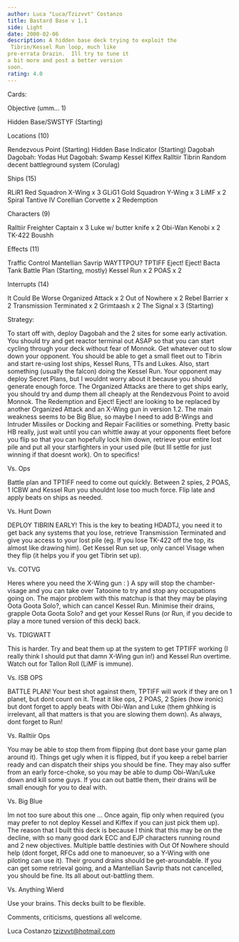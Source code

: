 ```yaml
---
author: Luca "Luca/Tzizvvt" Costanzo
title: Bastard Base v 1.1
side: Light
date: 2000-02-06
description: A hidden base deck trying to exploit the
 Tibrin/Kessel Run loop, much like
pre-errata Drazin.  Ill try to tune it
a bit more and post a better version
soon.
rating: 4.0
---
```

Cards: 

Objective (umm... 1)

Hidden Base/SWSTYF (Starting)

Locations (10)

Rendezvous Point (Starting)
Hidden Base Indicator (Starting)
Dagobah
Dagobah: Yodas Hut
Dagobah: Swamp
Kessel
Kiffex
Ralltiir
Tibrin
Random decent battleground system
(Corulag)

Ships (15)

RLiR1
Red Squadron X-Wing x 3
GLiG1
Gold Squadron Y-Wing x 3
LiMF x 2
Spiral
Tantive IV
Corellian Corvette x 2
Redemption

Characters (9)

Ralltiir Freighter Captain x 3
Luke w/ butter knife x 2
Obi-Wan Kenobi x 2
TK-422
Boushh

Effects (11)

Traffic Control
Mantellian Savrip
WAYTTPOU?
TPTIFF
Eject! Eject!
Bacta Tank
Battle Plan (Starting, mostly)
Kessel Run x 2
POAS x 2

Interrupts (14)

It Could Be Worse
Organized Attack x 2
Out of Nowhere x 2
Rebel Barrier x 2
Transmission Terminated x 2
Grimtaash x 2
The Signal x 3 (Starting)


Strategy: 

To start off with, deploy Dagobah and the 2 sites
for some early activation.  You should try and get
reactor terminal out ASAP so that you can start
cycling through your deck without fear of Monnok.
Get whatever out to slow down your opponent.  You
should be able to get a small fleet out to Tibrin
and start re-using lost ships, Kessel Runs, TTs
and Lukes.  Also, start something (usually the
falcon) doing the Kessel Run.  Your opponent may
deploy Secret Plans, but I wouldnt worry about it because
you should generate enough force.  The Organized
Attacks are there to get ships early, you should
try and dump them all cheaply at the Rendezvous
Point to avoid Monnok.	The Redemption and Eject!
Eject! are looking to be replaced by another
Organized Attack and an X-Wing gun in version 1.2.
The main weakness seems to be Big Blue, so maybe I
need to add B-Wings and Intruder Missiles or
Docking and Repair Facilities or something.
Pretty basic HB really, just wait until you can
whittle away at your opponents fleet before you
flip so that you can hopefully lock him down,
retrieve your entire lost pile and put all your
starfighters in your used pile (but Ill settle
for just winning if that doesnt work).	On to
specifics!

Vs.  Ops

Battle plan and TPTIFF need to come out quickly.
Between 2 spies, 2 POAS, 1 ICBW and Kessel Run you
shouldnt lose too much force.  Flip late and
apply beats on ships as needed.

Vs.  Hunt Down

DEPLOY TIBRIN EARLY!  This is the key to beating
HDADTJ, you need it to get back any systems that
you lose, retrieve Transmission Terminated and
give you access to your lost pile (eg.	If you
lose TK-422 off the top, its almost like drawing
him).  Get Kessel Run set up, only cancel Visage
when they flip (it helps you if you get Tibrin set
up).

Vs. COTVG

Heres where you need the X-Wing gun : )  A spy
will stop the chamber-visage and you can take over
Tatooine to try and stop any occupations going on.
The major problem with this matchup is that they
may be playing Oota Goota Solo?, which can cancel
Kessel Run.  Minimise their drains, grapple Oota
Goota Solo? and get your Kessel Runs (or Run, if
you decide to play a more tuned version of this
deck) back.

Vs. TDIGWATT

This is harder.  Try and beat them up at the
system to get TPTIFF working (I really think I
should put that damn X-Wing gun in!) and Kessel
Run overtime.  Watch out for Tallon Roll (LiMF is
immune).

Vs.  ISB OPS

BATTLE PLAN!  Your best shot against them, TPTIFF
will work if they are on 1 planet, but dont count
on it.	Treat it like ops, 2 POAS, 2 Spies (how
ironic) but dont forget to apply beats with
Obi-Wan and Luke (them ghhking is irrelevant, all
that matters is that you are slowing them down).
As always, dont forget to Run!

Vs. Ralltiir Ops

You may be able to stop them from flipping (but
dont base your game plan around it).  Things get
ugly when it is flipped, but if you keep a rebel
barrier ready and can dispatch their ships you
should be fine.  They may also suffer from an
early force-choke, so you may be able to dump
Obi-Wan/Luke down and kill some guys.  If you can
out battle them, their drains will be small enough
for you to deal with.

Vs. Big Blue

Im not too sure about this one ...  Once again,
flip only when required (you may prefer to not
deploy Kessel and Kiffex if you can just pick them
up).  The reason that I built this deck is because
I think that this may be on the decline, with so
many good dark ECC and EJP characters running
round and 2 new objectives.  Multiple battle
destinies with Out Of Nowhere should help (dont
forget, RFCs add one to manoeuver, so a Y-Wing
with one piloting can use it).	Their ground
drains should be get-aroundable.  If you can get
some retrieval going, and a Mantellian Savrip
thats not cancelled, you should be fine.  Its
all about out-battling them.

Vs.  Anything Wierd

Use your brains.  This decks built to be
flexible.

Comments, criticisms, questions all welcome.

Luca Costanzo
tzizvvt@hotmail.com
